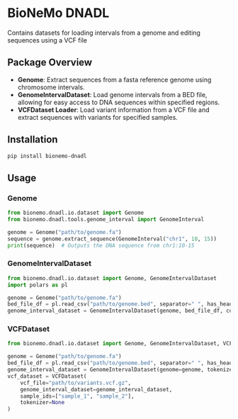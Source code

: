 # BioNeMo DNADL
Contains datasets for loading intervals from a genome and editing sequences using a VCF file

## Package Overview
- **Genome**: Extract sequences from a fasta reference genome using chromosome intervals.
- **GenomeIntervalDataset**: Load genome intervals from a BED file, allowing for easy access to DNA sequences within specified regions.
- **VCFDataset Loader**: Load variant information from a VCF file and extract sequences with variants for specified samples.


## Installation
```bash
pip install bionemo-dnadl
```

## Usage

### Genome
```python
from bionemo.dnadl.io.dataset import Genome
from bionemo.dnadl.tools.genome_interval import GenomeInterval

genome = Genome("path/to/genome.fa")
sequence = genome.extract_sequence(GenomeInterval("chr1", 10, 15))
print(sequence)  # Outputs the DNA sequence from chr1:10-15
```

### GenomeIntervalDataset
```python
from bionemo.dnadl.io.dataset import Genome, GenomeIntervalDataset
import polars as pl

genome = Genome("path/to/genome.fa")
bed_file_df = pl.read_csv("path/to/genome.bed", separator=" ", has_header=False, new_columns=["chrom", "start", "end"])
genome_interval_dataset = GenomeIntervalDataset(genome, bed_file_df, context_length=20, tokenizer=None)
```

### VCFDataset
```python
from bionemo.dnadl.io.dataset import Genome, GenomeIntervalDataset, VCFDataset

genome = Genome("path/to/genome.fa")
bed_file_df = pl.read_csv("path/to/genome.bed", separator=" ", has_header=False, new_columns=["chrom", "start", "end"])
genome_interval_dataset = GenomeIntervalDataset(genome=genome, tokenizer=None, bed_file_df=bed_file_df, context_length=20)
vcf_dataset = VCFDataset(
    vcf_file="path/to/variants.vcf.gz",
    genome_interval_dataset=genome_interval_dataset,
    sample_ids=["sample_1", "sample_2"],
    tokenizer=None
)
```
